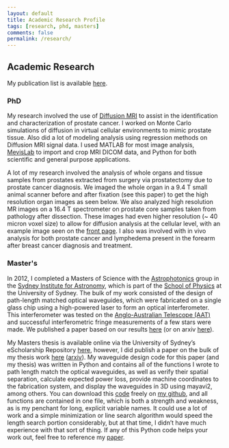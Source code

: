 ```yaml
---
layout: default
title: Academic Research Profile
tags: [research, phd, masters]
comments: false
permalink: /research/
---
```


## Academic Research ##

My publication list is available [here](https://scholar.google.com.au/citations?user=UWC2tnAAAAAJ&hl=en).

### PhD ###

My research involved the use of [Diffusion MRI](https://en.wikipedia.org/wiki/Diffusion_MRI) to assist in the identification and characterization of prostate cancer.  I worked on Monte Carlo simulations of diffusion in virtual cellular environments to mimic prostate tissue.  Also did a lot of modeling analysis using regression methods on Diffusion MRI signal data.  I used MATLAB for most image analysis, [MevisLab](https://www.mevislab.de/) to import and crop MRI DICOM data, and Python for both scientific and general purpose applications. 

A lot of my research involved the analysis of whole organs and tissue samples from prostates extracted from surgery via prostatectomy due to prostate cancer diagnosis.  We imaged the whole organ in a 9.4 T small animal scanner before and after fixation (see this paper) to get the high resolution organ images as seen below.  We also analyzed high resolution MR images on a 16.4 T spectrometer on prostate core samples taken from pathology after dissection.  These images had even higher resolution (~ 40 micron voxel size) to allow for diffusion analysis at the cellular level, with an example image seen on the [front page](/).  I also was involved with in vivo analysis for both prostate cancer and lymphedema present in the forearm after breast cancer diagnosis and treatment.

### Master's ###

In 2012, I completed a Masters of Science with the [Astrophotonics](http://sydney.edu.au/science/physics/research/sifa/astrophotonics/) group in the [Sydney Institute for Astronomy](https://sydney.edu.au/science/physics/sifa/), which is part of the [School of Physics](https://sydney.edu.au/science/physics/) at the University of Sydney.  The bulk of my work consisted of the design of path-length matched optical waveguides, which were fabricated on a single glass chip using a high-powered laser to form an optical interferometer.  This interferometer was tested on the [Anglo-Australian Telescope (AAT)](http://www.aao.gov.au/) and successful interferometric fringe measurements of a few stars were made.  We published a paper based on our results [here](http://onlinelibrary.wiley.com/doi/10.1111/j.1365-2966.2012.21997.x/full) (or on arxiv [here](http://arxiv.org/abs/1210.0603)).

My Masters thesis is available online via the University of Sydney’s eScholarship Repository [here](http://hdl.handle.net/2123/10282), however, I did publish a paper on the bulk of my thesis work [here](http://www.opticsinfobase.org/ao/abstract.cfm?uri=ao-51-27-6489) ([arxiv](https://arxiv.org/ftp/arxiv/papers/1209/1209.5144.pdf)).  My waveguide design code for this paper (and my thesis) was written in Python and contains all of the functions I wrote to path length match the optical waveguides, as well as verify their spatial separation, calculate expected power loss, provide machine coordinates to the fabrication system, and display the waveguides in 3D using mayavi2, among others.  You can download this [code](https://github.com/diffusioned/Python-Code/blob/master/OpticalWaveguideCreation.py) freely on [my github](https://github.com/diffusioned), and all functions are contained in one file, which is both a strength and weakness, as is my penchant for long, explicit variable names.  It could use a lot of work and a simple minimization or line search algorithm would speed the length search portion considerably, but at that time, I didn’t have much experience with that sort of thing.  If any of this Python code helps your work out, feel free to reference my [paper](http://www.opticsinfobase.org/ao/abstract.cfm?uri=ao-51-27-6489).
